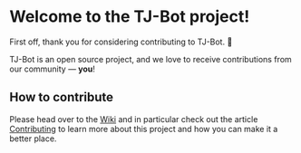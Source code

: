 # Welcome to the TJ-Bot project!

First off, thank you for considering contributing to TJ-Bot. :tada:

TJ-Bot is an open source project, and we love to receive contributions from our community — **you**!

## How to contribute

Please head over to the [Wiki](https://github.com/Together-Java/TJ-Bot/wiki) and in particular check out the article [Contributing](https://github.com/Together-Java/TJ-Bot/wiki/Contributing) to learn more about this project and how you can make it a better place.